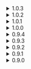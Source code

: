 <details>
<summary>1.0.3 </summary>

* SoTS update.
* Removed StageAPI dependency.
* Music might be a bit quiet compared to vanilla stages due to Wwise update. Let me know how it feels.
</details>
<details>
<summary>1.0.2 </summary>

* Water now has sounds and effects, like you would expect water, similar to vanilla stages.
* Torches' sound is now in Wwise, now follows in-game sound volume setting.
	* _Don't use premade solutions and then forget to fix them, kids._
</details>
<details>
<summary>1.0.1 </summary>

* Lowered volume of all sounds. Music is untouched.
</details>
<details>
<summary>1.0.0 </summary>

* _**I consider 1.0.0 to be final version, I've done everything I wanted with this stage. Everything after will be either bug fixes or support for new CUMs**_.
* Added an easter egg.
	* _You'll have to mine for it._
* Added Direseeker to Champion post loop spawn pool.
</details>
<details>
<summary>0.9.4 </summary>

* Fixed music conflict with Bobomb Battlefield.
* Removed SoundAPI dependency, as it is no longer needed.
* Small optimizations to some assets that should result in slightly better performance.
* Made some tombs optional, as in they will sometimes be closed.
	* _You might say that this makes already small stage even smaller and you will be right. Fixing music issue was top priority and it came in the middle of adding another feature. So this is somewhat of a half measure that is currently left in as is._
</details>
<details>
<summary>0.9.3 </summary>

* Added github link (forgot about it in 0.9.2).
* Made all entrances larger to support bigger enemies\survivors.
	* _This was specifically made to support Regigigas. You still can't fall through small holes in one of the tombs, but you can now actually get in and out of tombs. This makes some of the textures look warped but ehhh..._
</details>
<details>
<summary>0.9.2 </summary>

* Optimization pass. Added proper occlusion and setup'd LODs for majority of objects.
* Added music.
* Fixed geometry holes in the room with coffins and lemurian statues.
* Added additional box colliders to coffins, so you no longer get behind them and hide from enemies.
</details>
<details>
<summary>0.9.1 </summary>

* Fixed family events and normal spawns having flipped chances to occur (meaning you almost always had family events).
* Fixed enemy credits not refilling after initial spawn. This also fixes Artifact of Dissonance.
</details>
<details>
<summary>0.9.0 </summary>

* Initial release
</details>

